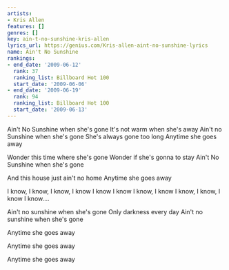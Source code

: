 ```yaml
---
artists:
- Kris Allen
features: []
genres: []
key: ain-t-no-sunshine-kris-allen
lyrics_url: https://genius.com/Kris-allen-aint-no-sunshine-lyrics
name: Ain't No Sunshine
rankings:
- end_date: '2009-06-12'
  rank: 37
  ranking_list: Billboard Hot 100
  start_date: '2009-06-06'
- end_date: '2009-06-19'
  rank: 94
  ranking_list: Billboard Hot 100
  start_date: '2009-06-13'
---
```

Ain't No Sunshine when she's gone
It's not warm when she's away
Ain't no Sunshine when she's gone
She's always gone too long
Anytime she goes away

Wonder this time where she's gone
Wonder if she's gonna to stay
Ain't No Sunshine when she's gone

And this house just ain't no home
Anytime she goes away

I know, I know, I know, I know
I know I know I know, I know
I know, I know, I know
I know....

Ain't no sunshine when she's gone
Only darkness every day
Ain't no sunshine when she's gone

Anytime she goes away

Anytime she goes away

Anytime she goes away
